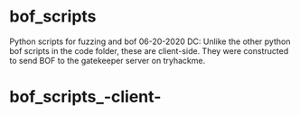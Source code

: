 # bof_scripts
Python scripts for fuzzing and bof
06-20-2020 DC:  Unlike the other python bof scripts in the code folder, these are client-side.
They were constructed to send BOF to the gatekeeper server on tryhackme.
# bof_scripts_-client-
